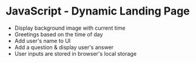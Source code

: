 # JavaScript - Dynamic Landing Page

- Display background image with current time
- Greetings based on the time of day
- Add user's name to UI
- Add a question & display user's answer
- User inputs are stored in browser's local storage
